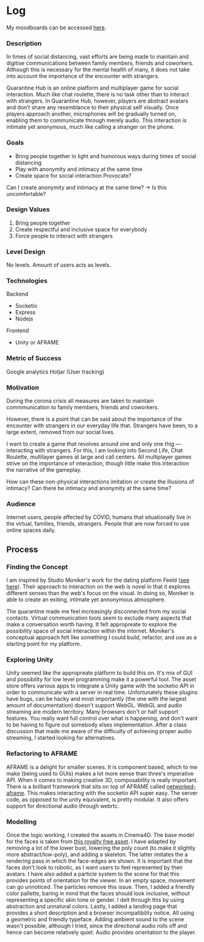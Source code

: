 
# Log

My moodboards can be accessed [here](https://www.sketch.com/s/7355a5e3-0e16-4dbc-86ee-561aff6f72e4).

### Description

In times of social distancing, vast efforts are being made to maintain and digitise communications between family members, friends and coworkers. Although this is necessary for the mental health of many, it does not take into account the importance of the encounter with strangers. 

Quarantine Hub is an online platform and multiplayer game for social interaction. Much like chat roulette, there is no task other than to interact with strangers. In Quarantine Hub, however, players are abstract avatars and don’t share any resemblance to their physical self visually. Once players approach another, microphones will be gradually turned on, enabling them to communicate through merely audio. This interaction is intimate yet anonymous, much like calling a stranger on the phone.

### Goals

- Bring people together in light and humorous ways during times of social distancing
- Play with anonymity and intimacy at the same time
- Create space for social interaction
Provocate?

Can I create anonymity and intimacy at the same time? → Is this uncomfortable?

### Design Values

1. Bring people together
2. Create respectful and inclusive space for everybody
3. Force people to interact with strangers

### Level Design

No levels. Amount of users acts as levels.

### Technologies

Backend
- Socketio
- Express
- Nodejs

Frontend 
- Unity or AFRAME

### Metric of Success

Google analytics
Hotjar (User tracking)

### Motivation 

During the corona crisis all measures are taken to maintain commmunication to family members, friends and coworkers.

However, there is a point that can be said about the importance of the encounter with strangers in our everyday life that. Strangers have been, to a large extent, removed  from our social lives. 

I want to create a game that revolves around one and only one thig — interacting with strangers. For this, I am looking into Second Life, Chat Roulette, multilayer games at large and call centers. All multiplayer games strive on the importance of interaction, though little make this interaction the narrative of the gameplay.

How can these non-physical interactions imitation or create the illusions of intimacy? Can there be intimacy and anonymity at the same time?

### Audience 

Internet users, people affected by COVID, humans that situationally live in the virtual, families, friends, strangers. People that are now forced to use online spaces daily.

## Process

### Finding the Concept

I am inspired by Studio Moniker's work for the dating platform Feeld ([see here](https://studiomoniker.com/projects/for-play)). Their approach to interaction on the web is novel in that it explores different senses than the web's focus on the visual. In doing so, Moniker is able to create an exiting, intimate yet annonymous atmosphere. 

The quarantine made me feel increasingly disconnected from my social contacts. Virtual communication tools seem to exclude many aspects that make a conversation worth having. It felt appropreate to explore the possibility space of social interaction within the internet. Moniker's conceptual approach felt like something I could build, refactor, and use as a starting point for my platform. 

### Exploring Unity

Unity seemed like the appropreate platform to build this on. It's mix of GUI and possibility for low level programming make it a powerful tool. The asset store offers various apps to integrate a Unity game with the socketio API in order to communicate with a server in real time. Unfortunately these plugins have bugs, can be hacky and most importantly (the one with the largest amount of documentation) doesn't support WebGL. WebGL and audio streaming are modern territory. Many browsers don't or half support features. You really want full control over what is happening, and don't want to be having to figure out somebody elses implementation. After a class discussion that made me aware of the difficulty of achieving proper audio streaming, I started looking for alternatives. 

### Refactoring to AFRAME

AFRAME is a delight for smaller scenes. It is component based, which to me make (being used to GUIs) makes a lot more sense than three's imperative API. When it comes to making creative 3D, composability is really important. There is a brilliant framework that sits on top of AFRAME called [networked-aframe](https://github.com/networked-aframe). This makes interacting with the socketio API super easy. The server code, as opposed to the unity equivalent, is pretty modular. It also offers support for directional audio through webrtc.

### Modelling

Once the logic working, I created the assets in Cinema4D. The base model for the faces is taken from [this royalty free asset](https://www.turbosquid.com/3d-models/faces-mesh-obj-free/830879). I have adapted by removing a lot of the lower bust, lowering the poly count (to make it slightly more abstract/low-poly), and adding a skeleton. The latter imitates the a rendering pass in which the face-edges are shown. It is important that the faces don't look to robotic, as I want users to feel represented by their avatars. I have also added a particle system to the scene for that this provides points of orientation for the viewer. In an empty space, movement can go unnoticed. The particles remove this issue. Then, I added a friendly color pallette, baring in mind that the faces should look inclusive, without representing a specific skin tone or gender. I delt through this by using abstraction and unnatural colors. Lastly, I added a landing page that provides a short description and a browser incompatibility notice. All using a geometric and friendly typeface. Adding ambient sound to the scene wasn't possible, although I tried, since the directional audio rolls off and hence can become relatively quiet. Audio provides orientation to the player.
